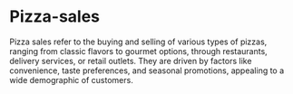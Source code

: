 # Pizza-sales
Pizza sales refer to the buying and selling of various types of pizzas, ranging from classic flavors to gourmet options, through restaurants, delivery services, or retail outlets. They are driven by factors like convenience, taste preferences, and seasonal promotions, appealing to a wide demographic of customers.
